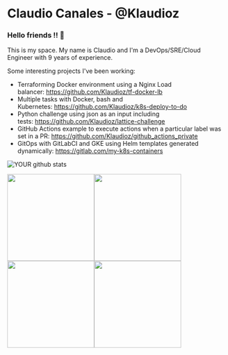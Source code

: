 # Claudio Canales - @Klaudioz

### Hello friends !! 👋

This is my space. My name is Claudio and I'm a DevOps/SRE/Cloud Engineer with 9 years of experience.

Some interesting projects I've been working:
- Terraforming Docker environment using a Nginx Load balancer: https://github.com/Klaudioz/tf-docker-lb
- Multiple tasks with Docker, bash and Kubernetes: https://github.com/Klaudioz/k8s-deploy-to-do
- Python challenge using json as an input including tests: https://github.com/Klaudioz/lattice-challenge
- GitHub Actions example to execute actions when a particular label was set in a PR: https://github.com/Klaudioz/github_actions_private
- GitOps with GitLabCI and GKE using Helm templates generated dynamically: https://gitlab.com/my-k8s-containers

![YOUR github stats](https://github-readme-stats.vercel.app/api?username=klaudioz)

<img src="https://www.cncf.io/wp-content/uploads/2017/07/logo_cka_whitetext-2.png" width=200 align=center><img src="https://training.linuxfoundation.org/wp-content/uploads/2018/01/logo_lfcs.png" width=200 align=center><img src="https://images.youracclaim.com/size/680x680/images/6774b3bf-7a82-4d40-a2d1-86b412635bae/AWS-SolArchitect-Associate.png" width=200 align=center><img src="https://miro.medium.com/max/648/1*T59fnCvp71WqNeuytWGorA.png" width=200 align=center>

<!--
**Klaudioz/Klaudioz** is a ✨ _special_ ✨ repository because its `README.md` (this file) appears on your GitHub profile.

Here are some ideas to get you started:

- 🔭 I’m currently working on ...
- 🌱 I’m currently learning ...
- 👯 I’m looking to collaborate on ...
- 🤔 I’m looking for help with ...
- 💬 Ask me about ...
- 📫 How to reach me: ...
- 😄 Pronouns: ...
- ⚡ Fun fact: ...
-->
